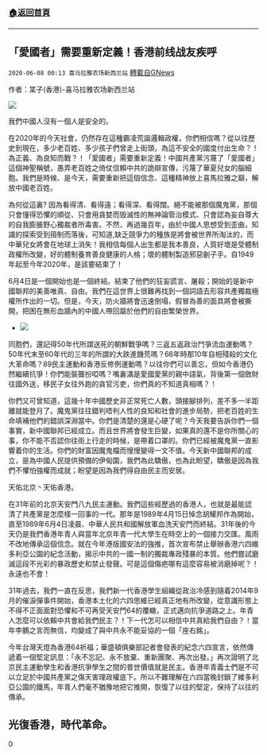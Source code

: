 ###  [:house:返回首頁](https://github.com/ourhimalayas/txt)
---

## 「愛國者」需要重新定義！香港前线战友疾呼
`2020-06-08 00:13 喜马拉雅农场新西兰站` [轉載自GNews](https://gnews.org/zh-hant/225978/)

作者：枼子(香港)-喜马拉雅农场新西兰站

![](https://s3.amazonaws.com/gnews-media-offload/wp-content/uploads/2020/06/07204700/image0-43.jpg)

我們中國人沒有一個人是安全的。

在2020年的今天社會，仍然存在這種霸凌荒誕邏輯政權，你們相信嗎？從以往歷史到現在，多少老百姓、多少孩子們曾走上街頭，為這不安全的國度付出生命？！為正義、為良知而戰？！「愛國者」需要重新定義！中國共產黨污蔑了「愛國者」這個神聖稱號，愚弄老百姓之倚仗信賴中共的詭辯宣傳，污蔑了華夏兒女的腦細胞。我們是時候、是今天，需要重新把這個信念、這種精神放上喜馬拉雅之巔，解放中國老百姓。

為何從這裏? 因為看得清、看得遠；看得深、看得闊。絕不能被那個魔鬼黨，那個只會懂得恐懼的順從、只會用貪婪而毁滅性的無神論管治模式、只會認為妄自尊大的自我膨脹野心獨裁者所毒害。不然，再過幾百年，由於中國人思想受到歪曲，知識的探索受到箝制而落後，可知道,缺乏競爭力的種族是將會被世界所淘汰的，而中華兒女將會在地球上消失！我相信每個人出生都是我本善良，人質好壞是受體制政權所改變，好的體制養育善良健康的人格；壞的體制製造邪惡劊子手。自1949年起至今年2020年，是該要結束了！

6月4日是一個開始也是一個終結。結束了他們的狂妄謊言、屠殺；開始的是新中國聯邦的美善唯真、自由。我們在這世界上很難再找到一個詞語去形容共產獨裁極權所作出的一切。但是，今天，防火牆將會迅速倒塌，假冒為善的面具將會被撕開，把困在無形血牆內的中國人帶回屬於他們的自由繁榮世界。

- ![](https://s3.amazonaws.com/gnews-media-offload/wp-content/uploads/2020/06/07231816/5-11.png)


同胞們，還記得50年代所謂送死的朝鮮戰爭嗎？三返五返政治鬥爭流血運動嗎？50年代末至60年代的三年的所謂的大跌進饑荒嗎？66年時那10年自相殘殺的文化大革命嗎？89民主運動和香港反修例運動嗎？以往你們可以善忘，但如今香港仍然繼續抗爭！你們能裝聾扮啞嗎？嘴裏滿是愛國愛黨的親中語氣，背後第一個斂財往國外送，移民子女往外跑的貪官污吏，你們真的不知道真相嗎？！

你們又可曾知道，這幾十年中國歷史非正常死亡人數，頭接腳排列，差不多一半距離就能登月了。魔鬼黨往往錯判唔判人性的良知和社會的進步局勢，把老百姓的生命填補他們的錯誤深淵當中。你們是清楚的還是心硬了呢？今天我要告訴你們一個事實，新中國聯邦已經成立。而且世界將會發生巨變，如果真的還不是你所關心的事，你不能不否認你往街上行走的時候，是帶着口罩的。你們已經被魔鬼黨一直影響着你的生活。你們的財富因魔鬼檔而慢慢變得一文不值。今天新中國聯邦的成立，是為中國人民提供預備的伊甸園，我們為此驕傲，也為此盼望，驕傲是因為我們不懼怕強權而成就；盼望是因為我們得自由民主而安居。

天佑北京丶天佑香港。

在31年前的北京天安門八九民主運動。我們這些經歷過的香港人，也就是最能認清了共產黨是怎麼樣一回事的一代。那年是1989年4月15日悼念胡耀邦作為開始，直至1989年6月4日凌晨、中華人民共和國解放軍血洗天安門而終結。31年後的今天仍是我們香港年青人與當年北京年青一代大學生在時空上的一個接力交匯。風雨不改地傳承這個信念。就在今年港版國安法的強推，首次宣布禁止舉辦香港六四維多利亞公園的紀念活動，揭示中共的一國一制的獨裁專政殘暴的本質。他們嘗試磨滅這段不光彩的暴政歷史和禁止發聲。可是這個傷疤哪有這麼容易被消磨掉呢？！永遠也不會！

31年過去，我們一直在反思，我們新一代香港學生組織從政治冷感到隨着2014年9月的催淚彈事件開始，香港本土化的六四思維已經真正地有所改變，從意識形態上不得不正面面對恐懼和不可再受天安門64的覆轍，正式邁向抗爭道路之上。年青人怎麼可以依賴中共會給我們民主？！下一代怎可以相信中共真給我們自由？！當年李鵬之言而無信，均變成了與中共永不能妥協的一個「座右銘」。

今年台灣天燈為香港64祈福；華盛頓俱樂部記者會發表的紀念六四宣言，依然傳遞着一個堅定訊息：「永不忘記、永不放棄、重新團聚、再次出發。」再次證明了北京民主運動學生和香港抗爭學生之間的普世價值就是民主。香港年青義士們是不可以立足於中國共產黨之傷天害理政權底下。所以不難理解在六四當晚封鎖了維多利亞公園的鐵馬，年青人們毫不猶豫地把它推開，恢復了以往的堅定，保持了以往的傳承。

## 光復香港，時代革命。

0
